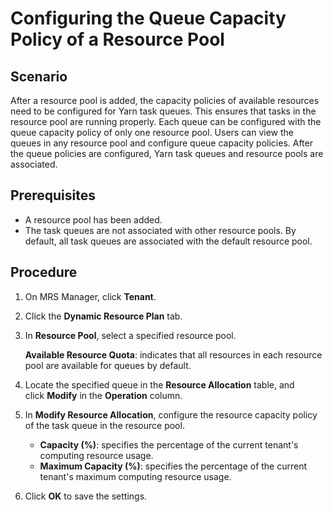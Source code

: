 # Configuring the Queue Capacity Policy of a Resource Pool<a name="EN-US_TOPIC_0125375915"></a>

## Scenario<a name="section3046557620546"></a>

After a resource pool is added, the capacity policies of available resources need to be configured for Yarn task queues. This ensures that tasks in the resource pool are running properly. Each queue can be configured with the queue capacity policy of only one resource pool. Users can view the queues in any resource pool and configure queue capacity policies. After the queue policies are configured, Yarn task queues and resource pools are associated.

## Prerequisites<a name="section1748565020533"></a>

-   A resource pool has been added.
-   The task queues are not associated with other resource pools. By default, all task queues are associated with the default resource pool.

## Procedure<a name="section5215752720514"></a>

1.  On MRS Manager, click  **Tenant**.
2.  Click the  **Dynamic Resource Plan**  tab.
3.  In  **Resource Pool**, select a specified resource pool.

    **Available Resource Quota**: indicates that all resources in each resource pool are available for queues by default.

4.  Locate the specified queue in the  **Resource Allocation** table, and click **Modify** in the **Operation**  column.
5.  In  **Modify Resource Allocation**, configure the resource capacity policy of the task queue in the resource pool.
    -   **Capacity \(%\)**: specifies the percentage of the current tenant's computing resource usage.
    -   **Maximum Capacity \(%\)**: specifies the percentage of the current tenant's maximum computing resource usage.

6.  Click  **OK**  to save the settings.

